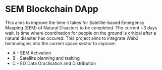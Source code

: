 # SEM Blockchain DApp

This aims to improve the time it takes for Satellite-based Emergency Mapping (SEM) of Natural Disasters to be completed. The current ~3 days wait, is time where coordination  for people on the ground is critical after a natural disaster has occured. This project aims to integrate Web3 technologies into the current space sector to improve:

- A - SEM Activation
- B - Satellite planning and tasking
- C - EO Data Oraclisation and Distribution
